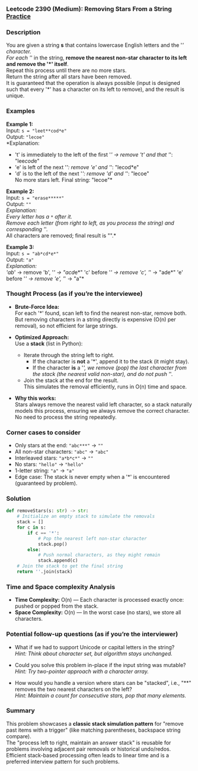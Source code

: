### Leetcode 2390 (Medium): Removing Stars From a String [Practice](https://leetcode.com/problems/removing-stars-from-a-string)

### Description  
You are given a string **s** that contains lowercase English letters and the '*' character.  
For each '*' in the string, **remove the nearest non-star character to its left and remove the '*' itself**.  
Repeat this process until there are no more stars.  
Return the string after all stars have been removed.  
It is guaranteed that the operation is always possible (input is designed such that every '*' has a character on its left to remove), and the result is unique.

### Examples  

**Example 1:**  
Input: `s = "leet**cod*e"`  
Output: `"lecoe"`  
*Explanation:  
- 't' is immediately to the left of the first '*' → remove 't' and that '*': "lee*cod*e"  
- 'e' is left of the next '*': remove 'e' and '*': "lecod*e"  
- 'd' is to the left of the next '*': remove 'd' and '*': "lecoe"  
No more stars left. Final string: "lecoe"*

**Example 2:**  
Input: `s = "erase*****"`  
Output: `""`  
*Explanation:  
Every letter has a `*` after it.  
Remove each letter (from right to left, as you process the string) and corresponding '*'.  
All characters are removed; final result is "".*

**Example 3:**  
Input: `s = "ab*cd*e*"`  
Output: `"a"`  
*Explanation:  
'ab*' → remove 'b', '*' → "acd*e*"
'c' before '*' → remove 'c', '*' → "ade*"
'e' before '*' → remove 'e', '*' → "a"*

### Thought Process (as if you’re the interviewee)  
- **Brute-Force Idea:**  
  For each '*' found, scan left to find the nearest non-star, remove both.  
  But removing characters in a string directly is expensive (O(n) per removal), so not efficient for large strings.

- **Optimized Approach:**  
  Use a **stack** (list in Python):  
  - Iterate through the string left to right.  
    - If the character is **not** a '*', append it to the stack (it might stay).
    - If the character **is** a '*', we remove (pop) the last character from the stack (the nearest valid non-star), and do not push '*'.
  - Join the stack at the end for the result.  
  This simulates the removal efficiently, runs in O(n) time and space.

- **Why this works:**  
  Stars always remove the nearest valid left character, so a stack naturally models this process, ensuring we always remove the correct character.  
  No need to process the string repeatedly.

### Corner cases to consider  
- Only stars at the end: `"abc***"` → `""`
- All non-star characters: `"abc"` → `"abc"`
- Interleaved stars: `"a*b*c*"` → `""`
- No stars: `"hello"` → `"hello"`
- 1-letter string: `"a"` → `"a"`
- Edge case: The stack is never empty when a '*' is encountered (guaranteed by problem).

### Solution

```python
def removeStars(s: str) -> str:
    # Initialize an empty stack to simulate the removals
    stack = []
    for c in s:
        if c == '*':
            # Pop the nearest left non-star character
            stack.pop()
        else:
            # Push normal characters, as they might remain
            stack.append(c)
    # Join the stack to get the final string
    return ''.join(stack)
```

### Time and Space complexity Analysis  

- **Time Complexity:** O(n) — Each character is processed exactly once: pushed or popped from the stack.
- **Space Complexity:** O(n) — In the worst case (no stars), we store all characters.

### Potential follow-up questions (as if you’re the interviewer)  

- What if we had to support Unicode or capital letters in the string?  
  *Hint: Think about character set, but algorithm stays unchanged.*

- Could you solve this problem in-place if the input string was mutable?  
  *Hint: Try two-pointer approach with a character array.*

- How would you handle a version where stars can be "stacked", i.e., "**" removes the two nearest characters on the left?  
  *Hint: Maintain a count for consecutive stars, pop that many elements.*

### Summary
This problem showcases a **classic stack simulation pattern** for "remove past items with a trigger" (like matching parentheses, backspace string compare).  
The "process left to right, maintain an answer stack" is reusable for problems involving adjacent pair removals or historical undo/redos.  
Efficient stack-based processing often leads to linear time and is a preferred interview pattern for such problems.